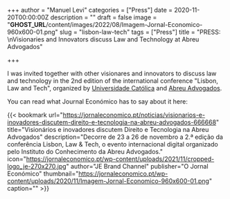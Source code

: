 +++
author = "Manuel Levi"
categories = ["Press"]
date = 2020-11-20T00:00:00Z
description = ""
draft = false
image = "__GHOST_URL__/content/images/2022/08/Imagem-Jornal-Economico-960x600-01.png"
slug = "lisbon-law-tech"
tags = ["Press"]
title = "PRESS: \nVisionaries and Innovators discuss Law and Technology at Abreu Advogados"

+++


I was invited together with other visionares and innovators to discuss law and technology in the 2nd edition of the international conference "Lisbon, Law and Tech", organized by [Universidade Católica](https://catolicalaw.fd.lisboa.ucp.pt/events/2nd-edition-lisbon-law-tech-1436) and [Abreu Advogados](https://abreuadvogados.com/en/knowledge/events/abreu-en/lisbon-law-and-tech-2nd-edition/).

You can read what Journal Económico has to say about it here:

{{< bookmark url="https://jornaleconomico.pt/noticias/visionarios-e-inovadores-discutem-direito-e-tecnologia-na-abreu-advogados-666668" title="Visionários e inovadores discutem Direito e Tecnologia na Abreu Advogados" description="Decorre de 23 a 26 de novembro a 2.ª edição da conferência Lisbon, Law & Tech, o evento internacional digital organizado pelo Instituto do Conhecimento da Abreu Advogados." icon="https://jornaleconomico.pt/wp-content/uploads/2021/11/cropped-logo_je-270x270.jpg" author="JE Brand Channel" publisher="O Jornal Económico" thumbnail="https://jornaleconomico.pt/wp-content/uploads/2020/11/Imagem-Jornal-Economico-960x600-01.png" caption="" >}}



